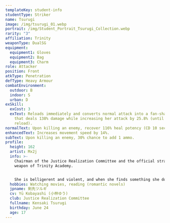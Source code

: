 ```yaml
---
templateKey: student-info
studentType: Striker
name: Tsurugi
image: /img/tsurugi_01.webp
portrait: /img/Student_Portrait_Tsurugi_Collection.webp
rarity: "3"
affiliation: Trinity
weaponType: DualSG
equipment:
  equipment1: Gloves
  equipment2: Bag
  equipment3: Charm
role: Attacker
position: Front
atkType: Penetration
defType: Heavy Armour
combatEnvironment:
  outdoor: B
  indoor: S
  urban: D
exSkill:
  exCost: 3
  exText: Reloads immediately and converts normal attack into a fan-shaped attack
    that deals 138% damage while increasing her attack by 25.8% (until next
    reload).
normalText: Upon killing an enemy, recover 116% heal potency (CD 10 sec).
enhancedText: Increases movement speed by 14%.
subText: Upon killing an enemy, 30% chance to add 1 ammo.
profile:
  height: 162
  artist: Mx2j
  info: >-
    Chairman of the Justice Realization Committee and the official strategic
    weapon of Trinity Academy.


    She is belligerent and violent, and when she finds something she doesn't like, she destroys it before thinking about it. Thanks to Hasumi, the vice-chairperson, the Justice Realization Committee is barely under control. Tsurugi is an uncontrollable mad dog, but in front of her teacher, she shows a girlish side that can't hide her embarrassment.
  hobbies: Watching movies, reading (romantic novels)
  jpname: 剣先ツルギ
  cv: Yū Kobayashi (小林ゆう)
  club: Justice Realization Committee
  fullname: Kensaki Tsurugi
  birthday: June 24
  age: 17
---
```

